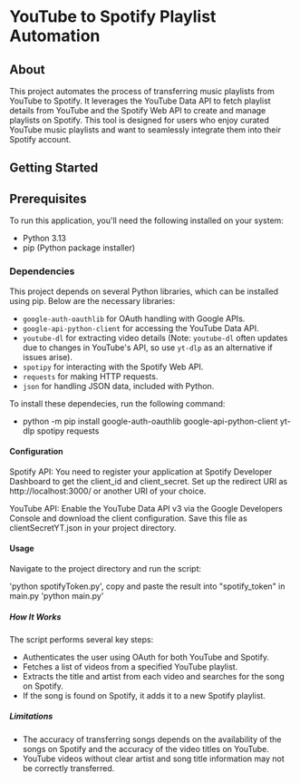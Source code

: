 # YouTube to Spotify Playlist Automation

## About

This project automates the process of transferring music playlists from YouTube to Spotify. It leverages the YouTube Data API to fetch playlist details from YouTube and the Spotify Web API to create and manage playlists on Spotify. This tool is designed for users who enjoy curated YouTube music playlists and want to seamlessly integrate them into their Spotify account.

## Getting Started

## Prerequisites

To run this application, you'll need the following installed on your system:
- Python 3.13
- pip (Python package installer)

### Dependencies

This project depends on several Python libraries, which can be installed using pip. Below are the necessary libraries:
- `google-auth-oauthlib` for OAuth handling with Google APIs.
- `google-api-python-client` for accessing the YouTube Data API.
- `youtube-dl` for extracting video details (Note: `youtube-dl` often updates due to changes in YouTube's API, so use `yt-dlp` as an alternative if issues arise).
- `spotipy` for interacting with the Spotify Web API.
- `requests` for making HTTP requests.
- `json` for handling JSON data, included with Python.

To install these dependecies, run the following command:

- python -m pip install google-auth-oauthlib google-api-python-client yt-dlp spotipy requests

#### Configuration

Spotify API: You need to register your application at Spotify Developer Dashboard to get the client_id and client_secret. Set up the redirect URI as http://localhost:3000/ or another URI of your choice.

YouTube API: Enable the YouTube Data API v3 via the Google Developers Console and download the client configuration. Save this file as clientSecretYT.json in your project directory.

#### Usage

Navigate to the project directory and run the script:

'python spotifyToken.py', copy and paste the result into "spotify_token" in main.py
'python main.py'

##### How It Works

The script performs several key steps:

- Authenticates the user using OAuth for both YouTube and Spotify.
- Fetches a list of videos from a specified YouTube playlist.
- Extracts the title and artist from each video and searches for the song on Spotify.
- If the song is found on Spotify, it adds it to a new Spotify playlist.

##### Limitations

- The accuracy of transferring songs depends on the availability of the songs on Spotify and the accuracy of the video titles on YouTube.
- YouTube videos without clear artist and song title information may not be correctly transferred.